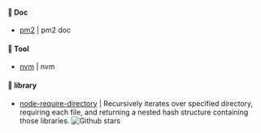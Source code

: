 #### :closed_book: Doc

* [pm2](https://pm2.io/doc/en/runtime/overview/) | pm2 doc

#### :closed_book: Tool

* [nvm](https://github.com/creationix/nvm) | nvm

#### :book: library

* [node-require-directory](https://github.com/troygoode/node-require-directory) | Recursively iterates over specified directory, requiring each file, and returning a nested hash structure containing those libraries. ![Github stars](https://img.shields.io/github/stars/troygoode/node-require-directory.svg) 
